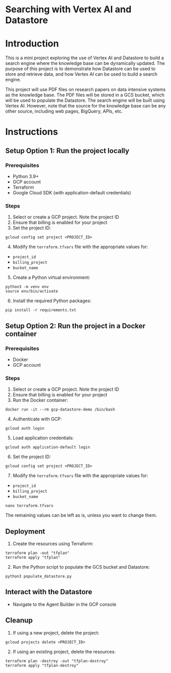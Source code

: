 # Searching with Vertex AI and Datastore

# Introduction
This is a mini project exploring the use of Vertex AI and Datastore to build a search engine where the knowledge base can be dynamically updated. The purpose of this project is to demonstrate how Datastore can be used to store and retrieve data, and how Vertex AI can be used to build a search engine.

This project will use PDF files on research papers on data intensive systems as the knowledge base. The PDF files will be stored in a GCS bucket, which will be used to populate the Datastore. The search engine will be built using Vertex AI. However, note that the source for the knowledge base can be any other source, including web pages, BigQuery, APIs, etc. 

# Instructions

## Setup Option 1: Run the project locally

### Prerequisites
- Python 3.9+
- GCP account
- Terraform
- Google Cloud SDK (with application-default credentials)

### Steps
1. Select or create a GCP project. Note the project ID
2. Ensure that billing is enabled for your project
3. Set the project ID:
```
gcloud config set project <PROJECT_ID>
```
4. Modify the `terraform.tfvars` file with the appropriate values for:
- `project_id`
- `billing_project`
- `bucket_name`
5. Create a Python virtual environment:
```
python3 -m venv env
source env/bin/activate
```
6. Install the required Python packages:
```
pip install -r requirements.txt
```

## Setup Option 2: Run the project in a Docker container

### Prerequisites
- Docker
- GCP account

### Steps
1. Select or create a GCP project. Note the project ID
2. Ensure that billing is enabled for your project
3. Run the Docker container:
```
docker run -it --rm gcp-datastore-demo /bin/bash
```
4. Authenticate with GCP:
```
gcloud auth login
```
5. Load application credentials:
```
gcloud auth application-default login
```
6. Set the project ID:
```
gcloud config set project <PROJECT_ID>
```
7. Modify the `terraform.tfvars` file with the appropriate values for:
- `project_id`
- `billing_project`
- `bucket_name`

```
nano terraform.tfvars
```
The remaining values can be left as is, unless you want to change them.

## Deployment
1. Create the resources using Terraform:
```
terraform plan -out "tfplan"
terraform apply "tfplan"
```
2. Run the Python script to populate the GCS bucket and Datastore:
```
python3 populate_datastore.py
```

## Interact with the Datastore
- Navigate to the Agent Builder in the GCP console

## Cleanup
1. If using a new project, delete the project:
```
gcloud projects delete <PROJECT_ID>
```
2. If using an existing project, delete the resources:
```
terraform plan -destroy -out "tfplan-destroy"
terraform apply "tfplan-destroy"
```

